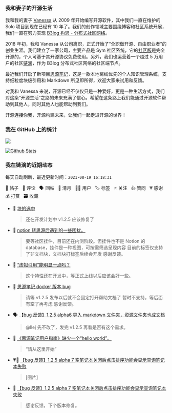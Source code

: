 ### 我和妻子的开源生活

我和我的妻子 [Vanessa](https://github.com/Vanessa219) 从 2009 年开始编写开源软件，其中我们一直在维护的 Solo 项目到现在已经有 10 年了。我们的创作领域主要围绕博客和社区系统开展，我们一直在努力实现 [B3log 构思 - 分布式社区网络](https://ld246.com/article/1546941897596)。

2018 年初，我和 Vanessa 从公司离职，正式开始了“全职做开源、自由职业者”的创业生涯。我们建立了一家公司，主要产品是 Sym 社区系统，它的[社区版](https://github.com/88250/symphony)是完全开源的，个人可基于其开源协议免费使用。另外，我们也运营着一个超过 5 万用户的社区[链滴](https://ld246.com)，作为 B3log 分布式社区网络的社区端节点。

最近我们开启了新项目[思源笔记](https://github.com/siyuan-note/siyuan)，这是一款本地离线优先的个人知识管理系统，支持细粒度块级引用和 Markdown 所见即所得，欢迎大家来试用和反馈。

对我和 Vanessa 来说，开源已经不仅仅只是一种爱好，更是一种生活方式，我们对这条“开源生活”之路的未来充满了信心。希望在这条路上我们能通过开源软件帮助到其他人，同时其他人也能帮助到我们。

开源连接你我，开源构建未来，让我们一起走进开源的世界！

### 我在 GitHub 上的统计

<a title="Hits" target="_blank" href="https://github.com/88250/88250"><img src="https://hits.b3log.org/88250/88250.svg"></a>

[![Github Stats](https://github-readme-stats.vercel.app/api?username=88250&theme=tokyonight&show_icons=true)](https://github.com/88250)

<!--events start -->

### 我在链滴的近期动态

每天自动刷新，最近更新时间：`2021-08-19 16:18:31`

📝 帖子 &nbsp; 💬 评论 &nbsp; 🗣 回帖 &nbsp; 🌙 清月 &nbsp; 👨‍💻 用户 &nbsp; 🏷️ 标签 &nbsp; ⭐️ 关注 &nbsp; 👍 赞同 &nbsp; 💗 感谢 &nbsp; 💰 打赏 &nbsp; 🗃 收藏

* 💬 [块的选中](https://ld246.com/article/1629359999962/comment/1629360620018#comments)

  > 还在开发计划中 v1.2.5 应该修复了
* 💬 [notion 转思源后遇到的一些困扰。](https://ld246.com/article/1629354219868/comment/1629360498701#comments)

  > 要等社区挂件，目前还在内测阶段。但挂件也不是 Notion 的 database，挂件是一种视图，可按需筛选呈现内容 目前的标签仅支持了非文档块，文档块打标签后续会开发 感谢反馈。
* 💬 [“虚拟引用”能明显一点吗？](https://ld246.com/article/1629354596994/comment/1629360312498#comments)

  > 这个特性还在开发中，等正式上线以后应该会好一些。
* 💬 [思源笔记 docker 版本 bug](https://ld246.com/article/1629355369020/comment/1629360266562#comments)

  > 请等 v1.2.5 发布以后就不会固定打开帮助文档了 暂时不支持，等后面有空了再考虑 感谢反馈。
* 🗣 [【bug 反馈】1.2.5 alpha6 导入 markdown 文件夹，资源文件夹也成文档](https://ld246.com/article/1629285321719/comment/1629289835821#comments)

  > @llej 先不改了，发完 v1.2.5 再看是否有这个需求。
* 💬 [《思源笔记用户指南》缺少一个“hello world”。](https://ld246.com/article/1629344799427/comment/1629345416625#comments)

  > “请从这里开始”
* 💗📝 [【bug 反馈】1.2.5 alpha 7 空笔记本关闭后点击排序功能会显示查询笔记本失败](https://ld246.com/article/1629343954897)

  > [图片]
* 💬 [【bug 反馈】1.2.5 alpha 7 空笔记本关闭后点击排序功能会显示查询笔记本失败](https://ld246.com/article/1629343954897/comment/1629345206737#comments)

  > 感谢反馈，下个版本修复。


<!--events end -->
